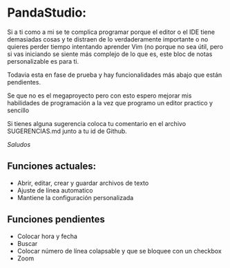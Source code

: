 # PandaStudio:

Si a ti como a mi se te complica programar porque el editor o el IDE tiene demasiadas cosas y te distraen de lo verdaderamente importante o no quieres perder tiempo intentando aprender Vim (no porque no sea útil, pero si vas iniciando se siente más complejo de lo que es, este bloc de notas personalizable es para ti. 

Todavia esta en fase de prueba y hay funcionalidades más abajo que están pendientes. 

Se que no es el megaproyecto pero con esto espero mejorar mis habilidades de programación a la vez que programo un editor practico y sencillo

Si tienes alguna sugerencia coloca tu comentario en el archivo SUGERENCIAS.md junto a tu id de Github. 

_Saludos_


## Funciones actuales:

* Abrir, editar, crear y guardar archivos de texto
* Ajuste de línea automatico
* Mantiene la configuración personalizada

## Funciones pendientes

* Colocar hora y fecha
* Buscar
* Colocar número de línea colapsable y que se bloquee con un checkbox
* Zoom


